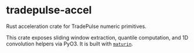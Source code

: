 # tradepulse-accel

Rust acceleration crate for TradePulse numeric primitives.

This crate exposes sliding window extraction, quantile computation, and
1D convolution helpers via PyO3.  It is built with [`maturin`](https://github.com/PyO3/maturin).
